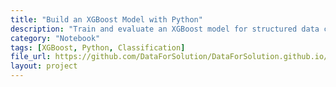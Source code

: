 ```yaml
---
title: "Build an XGBoost Model with Python"
description: "Train and evaluate an XGBoost model for structured data classification."
category: "Notebook"
tags: [XGBoost, Python, Classification]
file_url: https://github.com/DataForSolution/DataForSolution.github.io/blob/main/projects/Build%20an%20XGBoost%20model%20with%20Python.ipynb
layout: project
---
```

